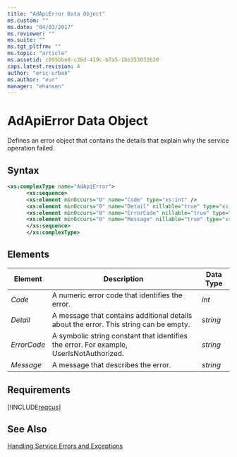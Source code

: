 ```yaml
---
title: "AdApiError Data Object"
ms.custom: ""
ms.date: "04/03/2017"
ms.reviewer: ""
ms.suite: ""
ms.tgt_pltfrm: ""
ms.topic: "article"
ms.assetid: c095bbe8-c36d-419c-b7a5-1bb353032620
caps.latest.revision: 4
author: "eric-urban"
ms.author: "eur"
manager: "ehansen"
---
```

# AdApiError Data Object
Defines an error object that contains the details that explain why the service operation failed.

## Syntax

```xml
<xs:complexType name="AdApiError">
      <xs:sequence>
      <xs:element minOccurs="0" name="Code" type="xs:int" />
      <xs:element minOccurs="0" name="Detail" nillable="true" type="xs:string" />
      <xs:element minOccurs="0" name="ErrorCode" nillable="true" type="xs:string" />
      <xs:element minOccurs="0" name="Message" nillable="true" type="xs:string" />
      </xs:sequence>
      </xs:complexType>
```

## <a name="Elements"></a>Elements

|Element|Description|Data Type|
|-----------|---------------|-------------|
|*Code*|A numeric error code that identifies the error.|*int*|
|*Detail*|A message that contains additional details about the error. This string can be empty.|*string*|
|*ErrorCode*|A symbolic string constant that identifies the error. For example, UserIsNotAuthorized.|*string*|
|*Message*|A message that describes the error.|*string*|

## Requirements
[!INCLUDE[reqcus](../customer-api/includes/reqcus.md)]
## See Also
[Handling Service Errors and Exceptions](~/concepts/handling-service-errors-and-exceptions.md)

